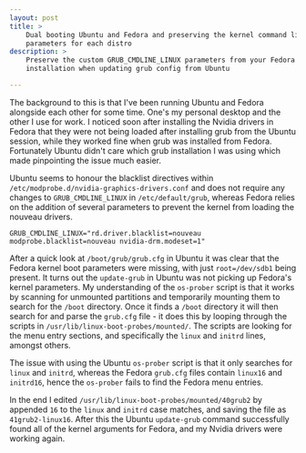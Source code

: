 ```yaml
---
layout: post
title: >
    Dual booting Ubuntu and Fedora and preserving the kernel command line
    parameters for each distro
description: >
    Preserve the custom GRUB_CMDLINE_LINUX parameters from your Fedora
    installation when updating grub config from Ubuntu

---
```


The background to this is that I've been running Ubuntu and Fedora alongside
each other for some time. One's my personal desktop and the other I use for
work. I noticed soon after installing the Nvidia drivers in Fedora that they
were not being loaded after installing grub from the Ubuntu session, while they
worked fine when grub was installed from Fedora. Fortunately Ubuntu didn't
care which grub installation I was using which made pinpointing the issue much
easier.

Ubuntu seems to honour the blacklist directives within
`/etc/modprobe.d/nvidia-graphics-drivers.conf` and does not require any changes
to `GRUB_CMDLINE_LINUX` in `/etc/default/grub`, whereas Fedora relies on the
addition of several parameters to prevent the kernel from loading the nouveau
drivers.

```
GRUB_CMDLINE_LINUX="rd.driver.blacklist=nouveau modprobe.blacklist=nouveau nvidia-drm.modeset=1"
```

After a quick look at `/boot/grub/grub.cfg` in Ubuntu it was clear that the
Fedora kernel boot parameters were missing, with just `root=/dev/sdb1` being
present.  It turns out the `update-grub` in Ubuntu was not picking up Fedora's
kernel parameters. My understanding of the `os-prober` script is that it works
by scanning for unmounted partitions and temporarily mounting them to search
for the `/boot` directory. Once it finds a `/boot` directory it will then search
for and parse the `grub.cfg` file - it does this by looping through the scripts
in `/usr/lib/linux-boot-probes/mounted/`. The scripts are looking for the menu
entry sections, and specifically the `linux` and `initrd` lines, amongst others.


The issue with using the Ubuntu `os-prober` script is that it only searches for
`linux` and `initrd`, whereas the Fedora `grub.cfg` files contain `linux16` and
`initrd16`, hence the `os-prober` fails to find the Fedora menu entries.

In the end I edited `/usr/lib/linux-boot-probes/mounted/40grub2` by appended `16` to the
`linux` and `initrd` case matches, and saving the file as `41grub2-linux16`.
After this the Ubuntu `update-grub` command successfully found all of the kernel
arguments for Fedora, and my Nvidia drivers were working again.
